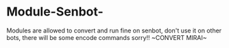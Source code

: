 # Module-Senbot-
Modules are allowed to convert and run fine on senbot, don't use it on other bots, there will be some encode commands sorry!!
~CONVERT MIRAI~
